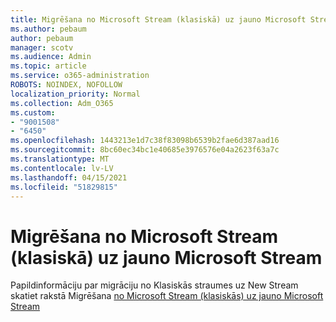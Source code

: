 ```yaml
---
title: Migrēšana no Microsoft Stream (klasiskā) uz jauno Microsoft Stream
ms.author: pebaum
author: pebaum
manager: scotv
ms.audience: Admin
ms.topic: article
ms.service: o365-administration
ROBOTS: NOINDEX, NOFOLLOW
localization_priority: Normal
ms.collection: Adm_O365
ms.custom:
- "9001508"
- "6450"
ms.openlocfilehash: 1443213e1d7c38f83098b6539b2fae6d387aad16
ms.sourcegitcommit: 8bc60ec34bc1e40685e3976576e04a2623f63a7c
ms.translationtype: MT
ms.contentlocale: lv-LV
ms.lasthandoff: 04/15/2021
ms.locfileid: "51829815"
---
```

# <a name="migrate-from-microsoft-stream-classic-to-the-new-microsoft-stream"></a>Migrēšana no Microsoft Stream (klasiskā) uz jauno Microsoft Stream

Papildinformāciju par migrāciju no Klasiskās straumes uz New Stream skatiet rakstā Migrēšana [no Microsoft Stream (klasiskās) uz jauno Microsoft Stream](https://docs.microsoft.com/stream/classic-migration)